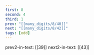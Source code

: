 ```yaml
---
first: 8
second: 4
third: 1
prev: "[[many_digits/8/40]]"
next: "[[many_digits/8/42]]"
tags: [odd]
---
```

prev2-in-text: [[39]]
next2-in-text: [[43]]
